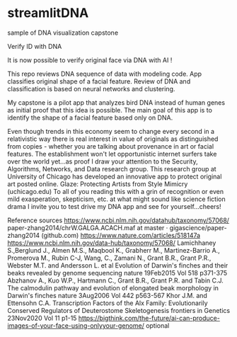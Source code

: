 # streamlitDNA
sample of DNA visualization capstone

Verify ID with DNA

It is now possible to verify original face via DNA with AI ! 

This repo reviews DNA sequence of data with modeling code. 
App classifies original shape of a facial feature. 
Review of DNA and classification is based on neural networks and clustering.

My capstone is a pilot app that analyzes bird DNA instead of human genes as initial proof that this idea is possible.
The main goal of this app is to identify the shape of a facial feature based only on DNA. 

Even though trends in this economy seem to change every second in a relativistic way there is real interest in value of originals as distinguished from copies - whether you are talking about provenance in art or facial features. The establishment won't let opportunistic internet surfers take over the world yet...as proof I draw your attention to the Security, Algorithms, Networks, and Data research group. This research group at University of Chicago has developed an innovative app to protect original art posted online. Glaze: Protecting Artists from Style Mimicry (uchicago.edu) To all of you reading this with a grin of recognition or even mild exasperation, skepticism, etc. at what might sound like science fiction drama I invite you to test drive my DNA app and see for yourself...cheers!

Reference sources
https://www.ncbi.nlm.nih.gov/datahub/taxonomy/57068/ paper-zhang2014/chrW.GALGA.ACACH.maf at master · gigascience/paper-zhang2014 (github.com) 
https://www.nature.com/articles/518147a 
https://www.ncbi.nlm.nih.gov/data-hub/taxonomy/57068/ 
Lamichhaney S.,Berglund J., Almen M.S., Maqbool K., Grabherr M., Martinez-Barrio A., Promerova M., Rubin C-J, Wang, C., Zamani N., Grant B.R., Grant P.R., Webster M.T. and Andersson L. et al Evolution of Darwin's finches and their beaks revealed by genome sequencing nature 19Feb2015 Vol 518 p371-375 
Abzhanov A., Kuo W.P., Hartmann C., Grant B.R., Grant P.R. and Tabin C.J. The calmodulin pathway and evolution of elongated beak morphology in Darwin's finches nature 3Aug2006 Vol 442 p563-567 Khor J.M. and Ettensohn C.A. 
Transcription Factors of the Alx Family: Evolutionarily Conserved Regulators of Deuterostome Skeletogenesis frontiers in Genetics 23Nov2020 Vol 11 p1-15 
https://bigthink.com/the-future/ai-can-produce-images-of-your-face-using-onlyyour-genome/ optional 

